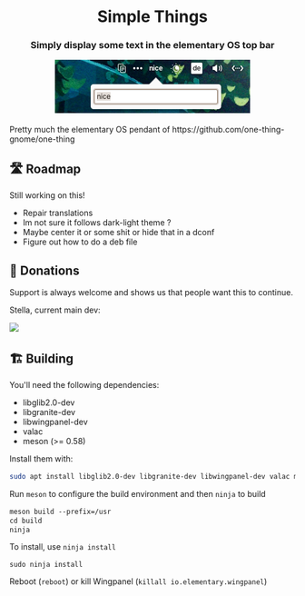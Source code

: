 
<div align="center">
  <h1 align="center">Simple Things</h1>
  <h3 align="center">Simply display some text in the elementary OS top bar</h3>
</div>

<div align="center">
    <span align="center">
        <img class="center" src="data/screenshot.png" alt="Simple Things indicator">
    </span>
</div>
</br>
Pretty much the elementary OS pendant of https://github.com/one-thing-gnome/one-thing


## 🛣️ Roadmap

Still working on this!
 - Repair translations
 - Im not sure it follows dark-light theme ?
 - Maybe center it or some shit or hide that in a dconf
 - Figure out how to do a deb file

  
## 💝 Donations

Support is always welcome and shows us that people want this to continue.

Stella, current main dev:
<p align="left">
  <a href="https://ko-fi.com/teamcons">
    <img src="https://cdn.ko-fi.com/cdn/kofi3.png?v=2" width="150">
  </a>
</p>



## 🏗️ Building

You'll need the following dependencies:

- libglib2.0-dev
- libgranite-dev
- libwingpanel-dev
- valac
- meson (>= 0.58)

Install them with:

```bash
sudo apt install libglib2.0-dev libgranite-dev libwingpanel-dev valac meson
```

Run `meson` to configure the build environment and then `ninja` to build

    meson build --prefix=/usr
    cd build
    ninja

To install, use `ninja install`

    sudo ninja install
Reboot (`reboot`) or kill Wingpanel (`killall io.elementary.wingpanel`)


